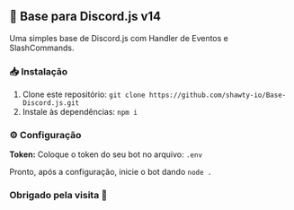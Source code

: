 ## 🤖 Base para Discord.js v14
Uma simples base de Discord.js com Handler de Eventos e SlashCommands.

### 📥 Instalação
1. Clone este repositório: `git clone https://github.com/shawty-io/Base-Discord.js.git`
2. Instale às dependências: `npm i`

### ⚙️ Configuração
**Token:** Coloque o token do seu bot no arquivo: `.env`

Pronto, após a configuração, inicie o bot dando `node .`

### Obrigado pela visita 🫶
